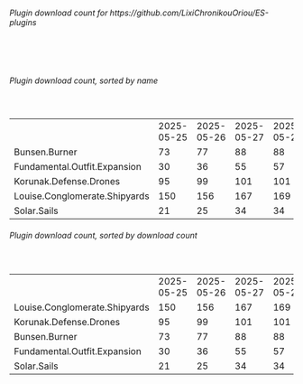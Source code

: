 <h6>Plugin download count for https://github.com/LixiChronikouOriou/ES-plugins</h6><br>
<br>
<h6>Plugin download count, sorted by name</h6><sub><sup><br>
<table>
	<tr>
		<td></td>
		<td>2025-05-25</td>
		<td>2025-05-26</td>
		<td>2025-05-27</td>
		<td>2025-05-28</td>
		<td>2025-05-29</td>
		<td>2025-05-30</td>
		<td>2025-05-31</td>
		<td>today +</td>
	</tr>
	<tr>
		<td>Bunsen.Burner</td>
		<td>73</td>
		<td>77</td>
		<td>88</td>
		<td>88</td>
		<td>88</td>
		<td>88</td>
		<td>90</td>
		<td>+ 2</td>
	</tr>
	<tr>
		<td>Fundamental.Outfit.Expansion</td>
		<td>30</td>
		<td>36</td>
		<td>55</td>
		<td>57</td>
		<td>66</td>
		<td>70</td>
		<td>72</td>
		<td>+ 2</td>
	</tr>
	<tr>
		<td>Korunak.Defense.Drones</td>
		<td>95</td>
		<td>99</td>
		<td>101</td>
		<td>101</td>
		<td>101</td>
		<td>102</td>
		<td>102</td>
		<td></td>
	</tr>
	<tr>
		<td>Louise.Conglomerate.Shipyards</td>
		<td>150</td>
		<td>156</td>
		<td>167</td>
		<td>169</td>
		<td>171</td>
		<td>175</td>
		<td>177</td>
		<td>+ 2</td>
	</tr>
	<tr>
		<td>Solar.Sails</td>
		<td>21</td>
		<td>25</td>
		<td>34</td>
		<td>34</td>
		<td>37</td>
		<td>37</td>
		<td>37</td>
		<td></td>
	</tr>
</table>
</sub></sup>
<h6>Plugin download count, sorted by download count</h6><sub><sup><br>
<table>
	<tr>
		<td></td>
		<td>2025-05-25</td>
		<td>2025-05-26</td>
		<td>2025-05-27</td>
		<td>2025-05-28</td>
		<td>2025-05-29</td>
		<td>2025-05-30</td>
		<td>2025-05-31</td>
		<td>today +</td>
	</tr>
	<tr>
		<td>Louise.Conglomerate.Shipyards</td>
		<td>150</td>
		<td>156</td>
		<td>167</td>
		<td>169</td>
		<td>171</td>
		<td>175</td>
		<td>177</td>
		<td>+ 2</td>
	</tr>
	<tr>
		<td>Korunak.Defense.Drones</td>
		<td>95</td>
		<td>99</td>
		<td>101</td>
		<td>101</td>
		<td>101</td>
		<td>102</td>
		<td>102</td>
		<td></td>
	</tr>
	<tr>
		<td>Bunsen.Burner</td>
		<td>73</td>
		<td>77</td>
		<td>88</td>
		<td>88</td>
		<td>88</td>
		<td>88</td>
		<td>90</td>
		<td>+ 2</td>
	</tr>
	<tr>
		<td>Fundamental.Outfit.Expansion</td>
		<td>30</td>
		<td>36</td>
		<td>55</td>
		<td>57</td>
		<td>66</td>
		<td>70</td>
		<td>72</td>
		<td>+ 2</td>
	</tr>
	<tr>
		<td>Solar.Sails</td>
		<td>21</td>
		<td>25</td>
		<td>34</td>
		<td>34</td>
		<td>37</td>
		<td>37</td>
		<td>37</td>
		<td></td>
	</tr>
</table>
</sub></sup>
